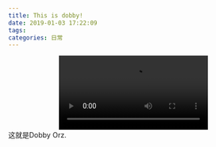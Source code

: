 ```yaml
---
title: This is dobby!
date: 2019-01-03 17:22:09
tags:
categories: 日常
---
```


<video src="{% asset_path 3bc53ac5ca4fde47810af8abb0c0a601.mp4 %}" autoplay controls style="display:block;margin:auto"></video>
这就是Dobby Orz.